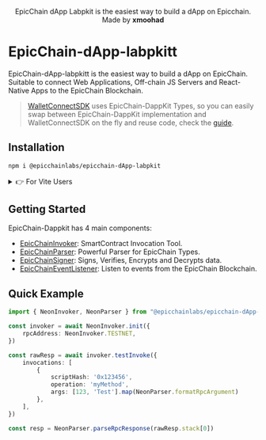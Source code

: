 

<p align="center">
  EpicChain dApp Labpkit is the easiest way to build a dApp on Epicchain.
  <br/> Made by <b>xmoohad</b>
</p>

# EpicChain-dApp-labpkitt

EpicChain-dApp-labpkitt is the easiest way to build a dApp on EpicChain. Suitable to connect Web Applications, Off-chain JS Servers and 
React-Native Apps to the EpicChain Blockchain.

> [WalletConnectSDK](https://github.com/epicchainlabs/wallet-sdk) uses EpicChain-DappKit Types, so  you can easily swap
between EpicChain-DappKit implementation and WalletConnectSDK on the fly and reuse code, check the
[guide](/packages/epicchain-dApp-labpkit/WALLET-CONNECT.md).

## Installation
```sh
npm i @epicchainlabs/epicchain-dApp-labpkit
```

<details>
<summary>👉 For Vite Users</summary>

In the vite.config.ts file you must change the global value like this:
```ts
export default defineConfig({
    //your config here
	define: {
		global: 'globalThis',
        //...
	},
});
```
</details>

## Getting Started

EpicChain-Dappkit has 4 main components:
- [EpicChainInvoker](/packages/epicchain-dApp-labpkit/EpicChain-INVOKER.md): SmartContract Invocation Tool.
- [EpicChainParser](/packages/epicchain-dApp-labpkit/EpicChain-PARSER.md): Powerful Parser for EpicChain Types.
- [EpicChainSigner](/packages/epicchain-dApp-labpkit/EpicChain-SIGNER.md): Signs, Verifies, Encrypts and Decrypts data.
- [EpicChainEventListener](/packages/epicchain-dApp-labpkit/EpicChain-EVENT-LISTENER.md): Listen to events from the EpicChain Blockchain.


## Quick Example

```ts
import { NeonInvoker, NeonParser } from "@epicchainlabs/epicchain-dApp-labpkit";

const invoker = await NeonInvoker.init({
    rpcAddress: NeonInvoker.TESTNET,
})

const rawResp = await invoker.testInvoke({
    invocations: [
        {
            scriptHash: '0x123456',
            operation: 'myMethod',
            args: [123, 'Test'].map(NeonParser.formatRpcArgument)
        },
    ],
})

const resp = NeonParser.parseRpcResponse(rawResp.stack[0])
```

